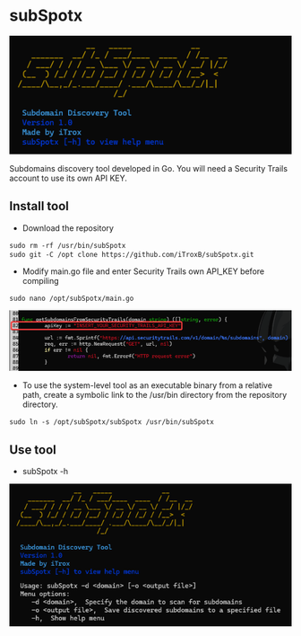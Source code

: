 # **subSpotx**

![](/img/sub1.png)

Subdomains discovery tool developed in Go. You will need a Security Trails account to use its own API KEY.

## Install tool

- Download the repository

```shell
sudo rm -rf /usr/bin/subSpotx
sudo git -C /opt clone https://github.com/iTroxB/subSpotx.git
```

- Modify main.go file and enter Security Trails own API_KEY before compiling

```shell
sudo nano /opt/subSpotx/main.go 
```

![](/img/sub3.png)

- To use the system-level tool as an executable binary from a relative path, create a symbolic link to the /usr/bin directory from the repository directory.

```shell
sudo ln -s /opt/subSpotx/subSpotx /usr/bin/subSpotx
```

## Use tool

- subSpotx -h

![](/img/sub2.png)
